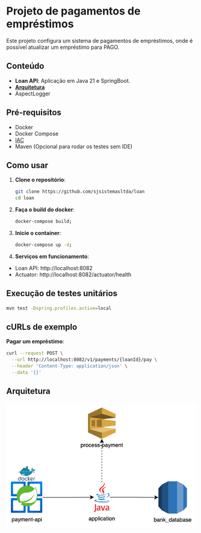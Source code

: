 # Projeto de pagamentos de empréstimos

Este projeto configura um sistema de pagamentos de empréstimos, onde é possível atualizar um empréstimo para PAGO.

## Conteúdo

- **Loan API**: Aplicação em Java 21 e SpringBoot.
- [**Arquitetura**](#arquitetura)
- AspectLogger

## Pré-requisitos

- Docker
- Docker Compose
- [IAC](https://github.com/sjsistemasltda/bank_iac)
- Maven (Opcional para rodar os testes sem IDE)

## Como usar

1. **Clone o repositório**:
   ```sh
   git clone https://github.com/sjsistemasltda/loan
   cd loan

2. **Faça o build do docker**:
    ```sh
    docker-compose build;

3. **Inicie o container**:
    ```sh
    docker-compose up -d;

4. **Serviços em funcionamento**:
- Loan API: http://localhost:8082
- Actuator: http://localhost:8082/actuator/health

## Execução de testes unitários
   ```sh
   mvn test -Dspring.profiles.active=local
   ```

## cURLs de exemplo

**Pagar um empréstimo**:
```sh
curl --request POST \
  --url http://localhost:8082/v1/payments/{loanId}/pay \
  --header 'Content-Type: application/json' \
  --data '{}'
```

## Arquitetura
![](assets/payment_api.png)